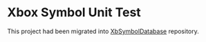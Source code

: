 # Xbox Symbol Unit Test

This project had been migrated into [XbSymbolDatabase](https://github.com/Cxbx-Reloaded/XbSymbolDatabase) repository.
